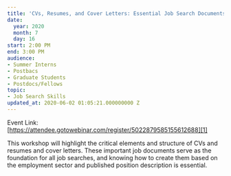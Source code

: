 ```yaml
---
title: 'CVs, Resumes, and Cover Letters: Essential Job Search Documents'
date:
  year: 2020
  month: 7
  day: 16
start: 2:00 PM
end: 3:00 PM
audience:
- Summer Interns
- Postbacs
- Graduate Students
- Postdocs/Fellows
topic:
- Job Search Skills
updated_at: 2020-06-02 01:05:21.000000000 Z
---
```

Event Link:
[https://attendee.gotowebinar.com/register/5022879585155612688][1]

This workshop will highlight the critical elements and structure of CVs
and resumes and cover letters. These important job documents serve as
the foundation for all job searches, and knowing how to create them
based on the employment sector and published position description is
essential. 



[1]: https://attendee.gotowebinar.com/register/5022879585155612688
